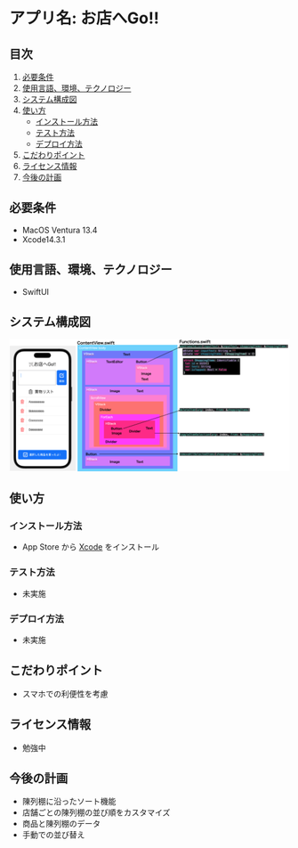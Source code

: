 # アプリ名: お店へGo!!

## 目次
1. [必要条件](#必要条件)
2. [使用言語、環境、テクノロジー](#使用言語環境テクノロジー)
3. [システム構成図](#システム構成図)
4. [使い方](#使い方)
   - [インストール方法](#インストール方法)
   - [テスト方法](#テスト方法)
   - [デプロイ方法](#デプロイ方法)
5. [こだわりポイント](#こだわりポイント)
6. [ライセンス情報](#ライセンス情報)
7. [今後の計画](#今後の計画)

## 必要条件
 - MacOS Ventura 13.4
 - Xcode14.3.1

## 使用言語、環境、テクノロジー
 - SwiftUI
 
## システム構成図
 ![システム構成図](./image.png)

## 使い方

### インストール方法
 - App Store から [Xcode](https://apps.apple.com/jp/app/xcode/id497799835?mt=12) をインストール
 
### テスト方法
 - 未実施

### デプロイ方法
 - 未実施

## こだわりポイント
 - スマホでの利便性を考慮 
 
## ライセンス情報
 - 勉強中 

## 今後の計画
 - 陳列棚に沿ったソート機能
 - 店舗ごとの陳列棚の並び順をカスタマイズ
 - 商品と陳列棚のデータ
 - 手動での並び替え





